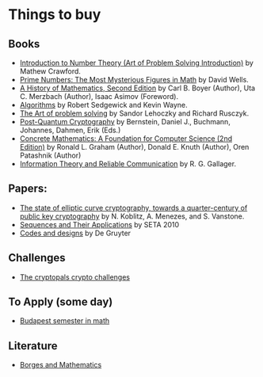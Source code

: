 # Things to buy

## Books

* [Introduction to Number Theory (Art of Problem Solving Introduction)](https://www.amazon.com/Introduction-Number-Theory-Problem-Solving/dp/1934124125) by Mathew Crawford.
* [Prime Numbers: The Most Mysterious Figures in Math](https://www.amazon.com/exec/obidos/ASIN/0471462349/mathblogdk-20) by David Wells.
* [A History of Mathematics, Second Edition](https://www.amazon.com/exec/obidos/ASIN/0471543977/mathblogdk-20) by Carl B. Boyer  (Author), Uta C. Merzbach (Author), Isaac Asimov (Foreword).
* [Algorithms](https://www.amazon.com/gp/product/032157351X/ref=as_li_qf_sp_asin_il_tl?ie=UTF8&tag=algs4-coursera-20&linkCode=as2&camp=1789&creative=9325&creativeASIN=032157351X) by Robert Sedgewick and Kevin Wayne.
* [The Art of problem solving](https://www.amazon.com/Art-Problem-Solving-Vol-Basics/dp/0977304566) by Sandor Lehoczky and Richard Rusczyk.
* [Post-Quantum Cryptography](http://www.springer.com/la/book/9783540887010) by Bernstein, Daniel J., Buchmann, Johannes, Dahmen, Erik (Eds.)
* [Concrete Mathematics: A Foundation for Computer Science (2nd Edition)](https://www.amazon.com/gp/product/0201558025/ref=pe_355360_220209680_em_1p_6_lm) by Ronald L. Graham (Author), Donald E. Knuth (Author), Oren Patashnik (Author)
* [Information Theory and Reliable Communication](https://www.amazon.com/Information-Theory-Reliable-Communication-Gallager/dp/0471290483/ref=sr_1_1?s=books&ie=UTF8&qid=1484436547&sr=1-1&keywords=information+theory+and+reliable+communication) by R. G. Gallager.

## Papers:

* [The state of elliptic curve cryptography, towards a quarter-century of public key cryptography](http://link.springer.com/chapter/10.1007%2F978-1-4757-6856-5_5#page-1) by N. Koblitz, A. Menezes, and S. Vanstone.
* [Sequences and Their Applications](https://books.google.com.ec/books?id=wDZqCQAAQBAJ&printsec=frontcover#v=onepage&q&f=false) by SETA 2010
* [Codes and designs](https://books.google.com.ec/books?id=E62qwfwLJpsC&printsec=frontcover&source=gbs_ge_summary_r&cad=0#v=onepage&q&f=false) by De Gruyter

## Challenges

* [The cryptopals crypto challenges](https://cryptopals.com/)

## To Apply (some day)
* [Budapest semester in math](https://www.budapestsemesters.com/apply-2/)

## Literature
* [Borges and Mathematics](https://www.amazon.com/Borges-Mathematics-Guillermo-Martz/dp/1557536325)